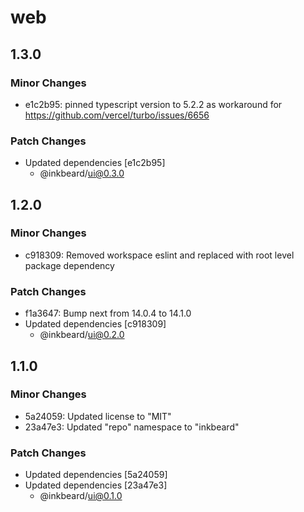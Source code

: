 # web

## 1.3.0

### Minor Changes

- e1c2b95: pinned typescript version to 5.2.2 as workaround for https://github.com/vercel/turbo/issues/6656

### Patch Changes

- Updated dependencies [e1c2b95]
  - @inkbeard/ui@0.3.0

## 1.2.0

### Minor Changes

- c918309: Removed workspace eslint and replaced with root level package dependency

### Patch Changes

- f1a3647: Bump next from 14.0.4 to 14.1.0
- Updated dependencies [c918309]
  - @inkbeard/ui@0.2.0

## 1.1.0

### Minor Changes

- 5a24059: Updated license to "MIT"
- 23a47e3: Updated "repo" namespace to "inkbeard"

### Patch Changes

- Updated dependencies [5a24059]
- Updated dependencies [23a47e3]
  - @inkbeard/ui@0.1.0
